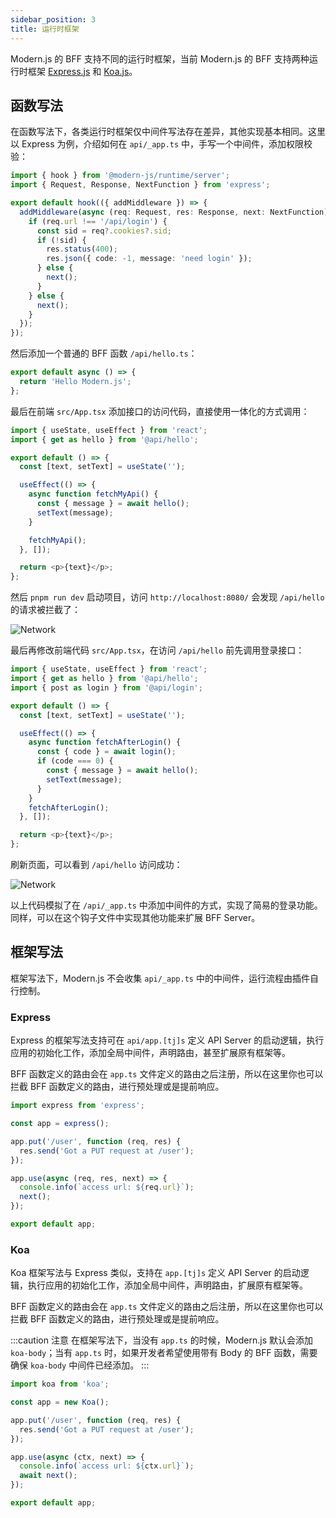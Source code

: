 ```yaml
---
sidebar_position: 3
title: 运行时框架
---
```


Modern.js 的 BFF 支持不同的运行时框架，当前 Modern.js 的 BFF 支持两种运行时框架 [Express.js](https://expressjs.com/) 和 [Koa.js](https://koajs.com/)。

## 函数写法

在函数写法下，各类运行时框架仅中间件写法存在差异，其他实现基本相同。这里以 Express 为例，介绍如何在 `api/_app.ts` 中，手写一个中间件，添加权限校验：

```ts
import { hook } from '@modern-js/runtime/server';
import { Request, Response, NextFunction } from 'express';

export default hook(({ addMiddleware }) => {
  addMiddleware(async (req: Request, res: Response, next: NextFunction) => {
    if (req.url !== '/api/login') {
      const sid = req?.cookies?.sid;
      if (!sid) {
        res.status(400);
        res.json({ code: -1, message: 'need login' });
      } else {
        next();
      }
    } else {
      next();
    }
  });
});
```

然后添加一个普通的 BFF 函数 `/api/hello.ts`：

```ts
export default async () => {
  return 'Hello Modern.js';
};
```

最后在前端 `src/App.tsx` 添加接口的访问代码，直接使用一体化的方式调用：

```ts
import { useState, useEffect } from 'react';
import { get as hello } from '@api/hello';

export default () => {
  const [text, setText] = useState('');

  useEffect(() => {
    async function fetchMyApi() {
      const { message } = await hello();
      setText(message);
    }

    fetchMyApi();
  }, []);

  return <p>{text}</p>;
};
```

然后 `pnpm run dev` 启动项目，访问 `http://localhost:8080/` 会发现 `/api/hello` 的请求被拦截了：

![Network](https://lf3-static.bytednsdoc.com/obj/eden-cn/aphqeh7uhohpquloj/modern-js/docs/network2.png)

最后再修改前端代码 `src/App.tsx`，在访问 `/api/hello` 前先调用登录接口：

```ts
import { useState, useEffect } from 'react';
import { get as hello } from '@api/hello';
import { post as login } from '@api/login';

export default () => {
  const [text, setText] = useState('');

  useEffect(() => {
    async function fetchAfterLogin() {
      const { code } = await login();
      if (code === 0) {
        const { message } = await hello();
        setText(message);
      }
    }
    fetchAfterLogin();
  }, []);

  return <p>{text}</p>;
};
```

刷新页面，可以看到 `/api/hello` 访问成功：

![Network](https://lf3-static.bytednsdoc.com/obj/eden-cn/aphqeh7uhohpquloj/modern-js/docs/network3.png)

以上代码模拟了在 `/api/_app.ts` 中添加中间件的方式，实现了简易的登录功能。同样，可以在这个钩子文件中实现其他功能来扩展 BFF Server。

## 框架写法

框架写法下，Modern.js 不会收集 `api/_app.ts` 中的中间件，运行流程由插件自行控制。

### Express

Express 的框架写法支持可在 `api/app.[tj]s` 定义 API Server 的启动逻辑，执行应用的初始化工作，添加全局中间件，声明路由，甚至扩展原有框架等。

BFF 函数定义的路由会在 `app.ts` 文件定义的路由之后注册，所以在这里你也可以拦截 BFF 函数定义的路由，进行预处理或是提前响应。

```ts title="api/app.ts"
import express from 'express';

const app = express();

app.put('/user', function (req, res) {
  res.send('Got a PUT request at /user');
});

app.use(async (req, res, next) => {
  console.info(`access url: ${req.url}`);
  next();
});

export default app;
```

### Koa

Koa 框架写法与 Express 类似，支持在 `app.[tj]s` 定义 API Server 的启动逻辑，执行应用的初始化工作，添加全局中间件，声明路由，扩展原有框架等。

BFF 函数定义的路由会在 `app.ts` 文件定义的路由之后注册，所以在这里你也可以拦截 BFF 函数定义的路由，进行预处理或是提前响应。

:::caution 注意
在框架写法下，当没有 `app.ts` 的时候，Modern.js 默认会添加 `koa-body`；当有 `app.ts` 时，如果开发者希望使用带有 Body 的 BFF 函数，需要确保 `koa-body` 中间件已经添加。
:::

```ts title=api/app.ts
import koa from 'koa';

const app = new Koa();

app.put('/user', function (req, res) {
  res.send('Got a PUT request at /user');
});

app.use(async (ctx, next) => {
  console.info(`access url: ${ctx.url}`);
  await next();
});

export default app;
```
